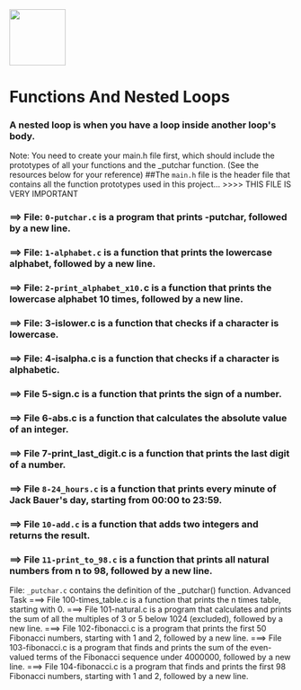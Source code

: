 <img src="https://github.com/Nureex/Files/blob/master/Photos/Loops.gif" width="100" height="100">

# Functions And Nested Loops
### A nested loop is when you have a loop inside another loop's body.

Note: You need to create your main.h file first, which should include the prototypes of all your functions and the _putchar function. (See the resources below for your reference)
##The `main.h` file is the header file that contains all the function prototypes used in this project... >>>> THIS FILE IS VERY IMPORTANT
### ==> File: `0-putchar.c` is a program that prints -putchar, followed by a new line.
### ==> File: `1-alphabet.c` is a function that prints the lowercase alphabet, followed by a new line.
### ==> File: `2-print_alphabet_x10.`c is a function that prints the lowercase alphabet 10 times, followed by a new line.
### ==> File: 3-islower.c is a function that checks if a character is lowercase.
### ==> File: 4-isalpha.c is a function that checks if a character is alphabetic.
### ==> File 5-sign.c is a function that prints the sign of a number.
### ==> File 6-abs.c is a function that calculates the absolute value of an integer.
### ==> File 7-print_last_digit.c is a function that prints the last digit of a number.
### ==> File `8-24_hours.c` is a function that prints every minute of Jack Bauer's day, starting from 00:00 to 23:59.
### ==> File `10-add.c` is a function that adds two integers and returns the result.
### ==> File `11-print_to_98.c` is a function that prints all natural numbers from n to 98, followed by a new line.
File: `_putchar.c` contains the definition of the _putchar() function.
Advanced Task
===> File 100-times_table.c is a function that prints the n times table, starting with 0.
===> File 101-natural.c is a program that calculates and prints the sum of all the multiples of 3 or 5 below 1024 (excluded), followed by a new line.
===> File 102-fibonacci.c is a program that prints the first 50 Fibonacci numbers, starting with 1 and 2, followed by a new line.
===> File 103-fibonacci.c is a program that finds and prints the sum of the even-valued terms of the Fibonacci sequence under 4000000, followed by a new line.
===> File 104-fibonacci.c is a program that finds and prints the first 98 Fibonacci numbers, starting with 1 and 2, followed by a new line.
